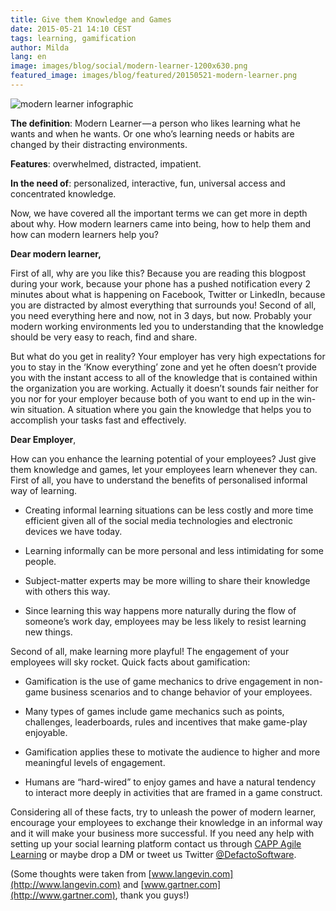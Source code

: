 ```yaml
---
title: Give them Knowledge and Games
date: 2015-05-21 14:10 CEST
tags: learning, gamification
author: Milda
lang: en
image: images/blog/social/modern-learner-1200x630.png
featured_image: images/blog/featured/20150521-modern-learner.png
---
```


![modern learner infographic](/images/blog/en/meet-the-modern-learner-infographic.jpg)

**The definition**: Modern Learner — a person who likes learning what he wants and when he wants. Or one who’s learning needs or habits are changed by their distracting environments. 

**Features**: overwhelmed, distracted, impatient.

**In the need of**: personalized, interactive, fun, universal access and concentrated knowledge.

Now, we have covered all the important terms we can get more in depth about why. How modern learners came into being, how to help them and how can modern learners help you?

**Dear modern learner,**

First of all, why are you like this? Because you are reading this blogpost during your work, because your phone has a pushed notification every 2 minutes about what is happening on Facebook, Twitter or LinkedIn, because you are distracted by almost everything that surrounds you! Second of all, you need everything here and now, not in 3 days, but now. Probably your modern working environments led you to understanding that the knowledge should be very easy to reach, find and share.

But what do you get in reality? Your employer has very high expectations for you to stay in the ‘Know everything’ zone and yet he often doesn’t provide you with the instant access to all of the knowledge that is contained within the organization you are working. Actually it doesn’t sounds fair neither for you nor for your employer because both of you want to end up in the win-win situation. A situation where you gain the knowledge that helps you to accomplish your tasks fast and effectively.

**Dear Employer**,

How can you enhance the learning potential of your employees? Just give them knowledge and games, let your employees learn whenever they can. First of all, you have to understand the benefits of personalised informal way of learning. 

* Creating informal learning situations can be less costly and more time efficient given all of the social media technologies and electronic devices we have today.

* Learning informally can be more personal and less intimidating for some people.

* Subject-matter experts may be more willing to share their knowledge with others this way.

* Since learning this way happens more naturally during the flow of someone’s work day, employees may be less likely to resist learning new things.

Second of all, make learning more playful! The engagement of your employees will sky rocket. Quick facts about gamification: 

* Gamification is the use of game mechanics to drive engagement in non-game business scenarios and to change behavior of your employees.

* Many types of games include game mechanics such as points, challenges, leaderboards, rules and incentives that make game-play enjoyable.

* Gamification applies these to motivate the audience to higher and more meaningful levels of engagement.

* Humans are “hard-wired” to enjoy games and have a natural tendency to interact more deeply in activities that are framed in a game construct.

Considering all of these facts, try to unleash the power of modern learner, encourage your employees to exchange their knowledge in an informal way and it will make your business more successful. If you need any help with setting up your social learning platform contact us through [CAPP Agile Learning](/capp-agile-learning/) or maybe drop a DM or tweet us Twitter [@DefactoSoftware](https://twitter.com/defactoEN).

(Some thoughts were taken from [www.langevin.com](http://www.langevin.com) and [www.gartner.com](http://www.gartner.com), thank you guys!)
